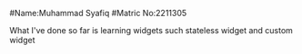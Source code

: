 #Name:Muhammad Syafiq
#Matric No:2211305

What I've done so far is learning widgets such stateless widget and custom widget
